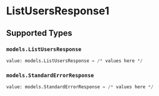# ListUsersResponse1


## Supported Types

### `models.ListUsersResponse`

```python
value: models.ListUsersResponse = /* values here */
```

### `models.StandardErrorResponse`

```python
value: models.StandardErrorResponse = /* values here */
```

